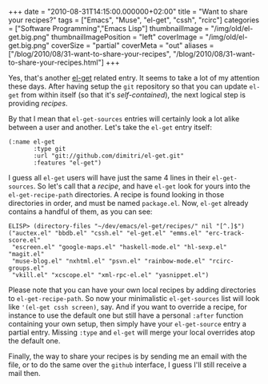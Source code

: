 +++
date = "2010-08-31T14:15:00.000000+02:00"
title = "Want to share your recipes?"
tags = ["Emacs", "Muse", "el-get", "cssh", "rcirc"]
categories = ["Software Programming","Emacs Lisp"]
thumbnailImage = "/img/old/el-get.big.png"
thumbnailImagePosition = "left"
coverImage = "/img/old/el-get.big.png"
coverSize = "partial"
coverMeta = "out"
aliases = ["/blog/2010/08/31-want-to-share-your-recipes",
           "/blog/2010/08/31-want-to-share-your-recipes.html"]
+++

Yes, that's another 
[el-get](http://github.com/dimitri/el-get/) related entry. It seems to take a lot of my
attention these days. After having setup the 
`git` repository so that you can
update 
`el-get` from within itself (so that it's 
*self-contained*), the next
logical step is providing 
*recipes*.

By that I mean that 
`el-get-sources` entries will certainly look a lot alike
between a user and another. Let's take the 
`el-get` entry itself:

~~~
(:name el-get
       :type git
       :url "git://github.com/dimitri/el-get.git"
       :features "el-get")
~~~


I guess all 
`el-get` users will have just the same 4 lines in their
`el-get-sources`. So let's call that a 
*recipe*, and have 
`el-get` look for yours
into the 
`el-get-recipe-path` directories. A recipe is found looking in those
directories in order, and must be named 
`package.el`. Now, 
`el-get` already
contains a handful of them, as you can see:

~~~
ELISP> (directory-files "~/dev/emacs/el-get/recipes/" nil "[^.]$")
("auctex.el" "bbdb.el" "cssh.el" "el-get.el" "emms.el" "erc-track-score.el"
 "escreen.el" "google-maps.el" "haskell-mode.el" "hl-sexp.el" "magit.el"
 "muse-blog.el" "nxhtml.el" "psvn.el" "rainbow-mode.el" "rcirc-groups.el"
 "vkill.el" "xcscope.el" "xml-rpc-el.el" "yasnippet.el")
~~~


Please note that you can have your own local recipes by adding directories
to 
`el-get-recipe-path`. So now your minimalistic 
`el-get-sources` list will
look like 
`'(el-get cssh screen)`, say. And if you want to override a recipe,
for instance to use the default one but still have a personal 
`:after`
function containing your own setup, then simply have your 
`el-get-source`
entry a partial entry. Missing 
`:type` and 
`el-get` will merge your local
overrides atop the default one.

Finally, the way to share your recipes is by sending me an email with the
file, or to do the same over the 
`github` interface, I guess I'll still
receive a mail then.
